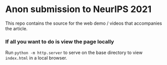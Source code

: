 # Anon submission to NeurIPS 2021

This repo contains the source for the web demo / videos that accompanies the article.

### If all you want to do is view the page locally

Run `python -m http.server` to serve on the base directory to view `index.html` in a local browser.
